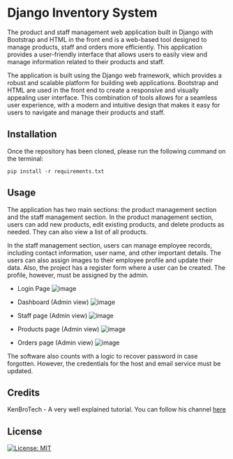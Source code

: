 # Django Inventory System

The product and staff management web application built in Django with Bootstrap and HTML in the front end is a web-based tool designed to manage products, staff and orders more efficiently. This application provides a user-friendly interface that allows users to easily view and manage information related to their products and staff.

The application is built using the Django web framework, which provides a robust and scalable platform for building web applications. Bootstrap and HTML are used in the front end to create a responsive and visually appealing user interface. This combination of tools allows for a seamless user experience, with a modern and intuitive design that makes it easy for users to navigate and manage their products and staff.

## Installation

Once the repository has been cloned, please run the following command on the terminal:
```
pip install -r requirements.txt
```

## Usage

The application has two main sections: the product management section and the staff management section. In the product management section, users can add new products, edit existing products, and delete products as needed. They can also view a list of all products.

In the staff management section, users can manage employee records, including contact information, user name, and other important details. The users can also assign images to their employee profile and update their data. Also, the project has a register form where a user can be created. The profile, however, must be assigned by the admin.

- Login Page
![image](https://user-images.githubusercontent.com/90431244/231845208-59ea082d-4286-4219-9add-40672f84d4f2.png)

- Dashboard (Admin view)
![image](https://user-images.githubusercontent.com/90431244/231845496-5eef1c0c-4939-40cd-a145-ab7c657c9a2e.png)

- Staff page (Admin view)
![image](https://user-images.githubusercontent.com/90431244/231845584-c915a72e-f8b0-4317-9bec-fa22b195d29a.png)

- Products page (Admin view)
![image](https://user-images.githubusercontent.com/90431244/231845665-d1b56a22-f88d-43a1-bd8e-08b75a50e33b.png)

- Orders page (Admin view)
![image](https://user-images.githubusercontent.com/90431244/231845764-e54a2886-6e7c-4fa4-9cc1-2bd5f764f2c6.png)

The software also counts with a logic to recover password in case forgotten. However, the credentials for the host and email service must be updated.


## Credits

KenBroTech - A very well explained tutorial. You can follow his channel [here](https://www.youtube.com/@KenBroTech/featured)

## License

[![License: MIT](https://img.shields.io/badge/License-MIT-yellow.svg)](https://opensource.org/licenses/MIT)

